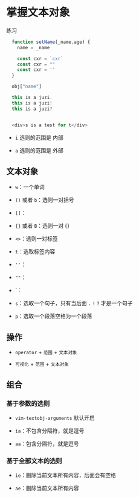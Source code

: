 # 掌握文本对象
练习

```js
  function setName(_name,age) {
    name = _name

    const cxr = `cxr`
    const cxr = ""
    const cxr = ''
  }

  obj["name"]

  this is a juzi.
  this is a juzi!
  this is a juzi?


  <div>s is a test for t</div>
```

- `i` 选则的范围是 内部

- `a` 选则的范围是 外部

## 文本对象

- `w`：一个单词

- `()` 或者 `b`：选则一对括号

- `[]`：

- `{}` 或者 `B`：选则一对 {}

- `<>`：选则一对标签

- `t`：选取标签内容

- `''`：

- `""`：

- `：

- `s`：选取一个句子，只有当后面 `.`    `!`     `?` 才是一个句子

- `p`：选取一个段落空格为一个段落


## 操作
- `operator` + `范围` + `文本对象`

- `可视化`  +  `范围` + `文本对象`


## 组合

### 基于参数的选则

- `vim-textobj-arguments` 默认开启

- `ia`：不包含分隔符，就是逗号

- `aa`：包含分隔符，就是逗号



### 基于全部文本的选则


- `ie`：删除当前⽂本所有内容，后面会有空格


- `ae`：删除当前⽂本所有内容



